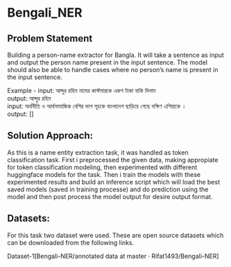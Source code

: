 # Bengali_NER
## Problem Statement
Building a person-name extractor for Bangla. It will take a sentence as input and output the person name present in the input sentence. The model should also be able to handle cases where no person’s name is present in the input sentence.

Example -
input: আব্দুর রহিম নামের কাস্টমারকে একশ টাকা বাকি দিলাম
<br>output: আব্দুর রহিম
<br>input: অর্থনীতি ও আর্থসামাজিক বেশির ভাগ সূচকে বাংলাদেশ ছাড়িয়ে গেছে দক্ষিণ এশিয়াকে ।
<br>output: [] 


## Solution Approach:
As this is a name entity extraction task, it was handled as token classification task. First i preprocessed the given data, making appropiate for token classification modeling, then experimented with different huggingface models for the task. Then i train the models with these experimented results and build an inference script which will load the best saved models (saved in training processe) and do prediction using the model and then post process the model output for desire output format.

## Datasets:
For this  task two dataset were used. These are open source datasets which can be downloaded from the following links.

<a herf= "https://github.com/Rifat1493/Bengali-NER/tree/master/annotated%20data"> Dataset-1[Bengali-NER/annotated data at master · Rifat1493/Bengali-NER]

